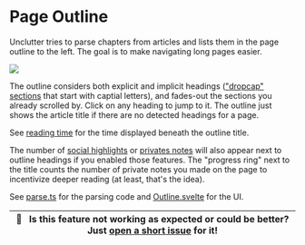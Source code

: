 # Page Outline

Unclutter tries to parse chapters from articles and lists them in the page outline to the left. The goal is to make navigating long pages easier.

![](../source/../media/clips/outline.gif)

The outline considers both explicit and implicit headings (["dropcap" sections](https://www.newyorker.com/magazine/2018/11/12/why-doctors-hate-their-computers) that start with captial letters), and fades-out the sections you already scrolled by. Click on any heading to jump to it. The outline just shows the article title if there are no detected headings for a page.

See [reading time](https://github.com/lindylearn/unclutter/blob/main/docs/reading-time.md) for the time displayed beneath the outline title.

The number of [social highlights](https://github.com/lindylearn/unclutter/blob/main/docs/social-highlights.md) or [privates notes](https://github.com/lindylearn/unclutter/blob/main/docs/annotations.md) will also appear next to outline headings if you enabled those features. The "progress ring" next to the title counts the number of private notes you made on the page to incentivize deeper reading (at least, that's the idea).

See [parse.ts](https://github.com/lindylearn/unclutter/blob/main/source/overlay/outline/parse.ts) for the parsing code and [Outline.svelte](https://github.com/lindylearn/unclutter/blob/main/source/overlay/outline/Outline.svelte) for the UI.

| 🐛     **Is this feature not working as expected or could be better? Just [open a short issue](https://github.com/lindylearn/unclutter/issues/new) for it!** |
| ------------------------------------------------------------------------------------------------------------------------------------------------------------ |
